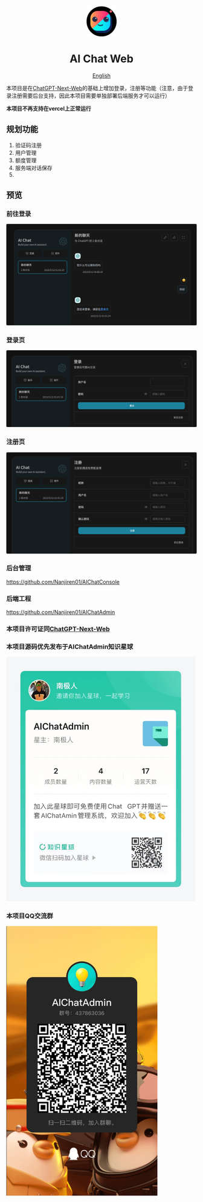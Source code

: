 <div align="center">
<img src="./docs/images/icon.svg" alt="预览"/>

<h1 align="center">AI Chat Web</h1>

  
[English](./README.md)
</div>

本项目是在[ChatGPT-Next-Web](https://github.com/Yidadaa/ChatGPT-Next-Web.git)的基础上增加登录，注册等功能（注意，由于登录注册需要后台支持，因此本项目需要单独部署后端服务才可以运行）

**本项目不再支持在vercel上正常运行**

## 规划功能

1. 验证码注册
2. 用户管理
3. 额度管理
4. 服务端对话保存
5. 


## 预览

### 前往登录
![前往登录](./docs/images/GoLogin.png)

### 登录页
![登录页](./docs/images/Login.png)


### 注册页
![注册页](./docs/images/Register.png)


### 后台管理
https://github.com/Nanjiren01/AIChatConsole

### 后端工程
https://github.com/Nanjiren01/AIChatAdmin



### 本项目许可证同[ChatGPT-Next-Web](https://github.com/Yidadaa/ChatGPT-Next-Web.git)



### 本项目源码优先发布于AIChatAdmin知识星球

<img src="./docs/images/xingqiu.jpeg" width="500px" alt="AIChatAdmin知识星球"/>

### 本项目QQ交流群

<img src="./docs/images/QQ.jpeg" width="400px" alt="QQ"/>
